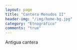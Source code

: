 ```yaml
---
layout: page
title: "Cantera Menudos II"
header-img: "/img/home-bg.jpg"
category: "Etnográfico"
comments: "true"
---
```



Antigua cantera





